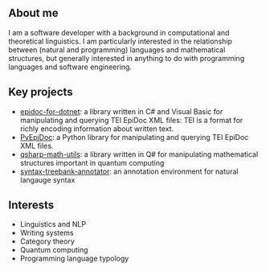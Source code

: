 <!-- [![My Skills](https://skillicons.dev/icons?i=py,cs,dotnet,haskell,ts,js)](https://skillicons.dev) -->
## About me
I am a software developer with a background in computational and theoretical linguistics. I am particularly interested in the relationship between (natural and programming) languages and mathematical structures, but generally interested in anything to do with programming languages and software engineering.


## Key projects
- [epidoc-for-dotnet](https://github.com/rsdc2/epidoc-for-dotnet): a library written in C# and Visual Basic for manipulating and querying TEI EpiDoc XML files: TEI is a format for richly encoding information about written text. 
- [PyEpiDoc](https://github.com/rsdc2/PyEpiDoc): a Python library for manipulating and querying TEI EpiDoc XML files.
- [qsharp-math-utils](https://github.com/rsdc2/qsharp-math-utils): a library written in Q# for manipulating mathematical structures important in quantum computing
- [syntax-treebank-annotator](https://github.com/rsdc2/syntax-treebank-annotator): an annotation environment for natural langauge syntax

## Interests

- Linguistics and NLP
- Writing systems
- Category theory
- Quantum computing
- Programming language typology
<!--
**rsdc2/rsdc2** is a ✨ _special_ ✨ repository because its `README.md` (this file) appears on your GitHub profile.

Here are some ideas to get you started:

- 🔭 I’m currently working on ...
- 🌱 I’m currently learning ...
- 👯 I’m looking to collaborate on ...
- 🤔 I’m looking for help with ...
- 💬 Ask me about ...
- 📫 How to reach me: ...
- 😄 Pronouns: ...
- ⚡ Fun fact: ...
-->
